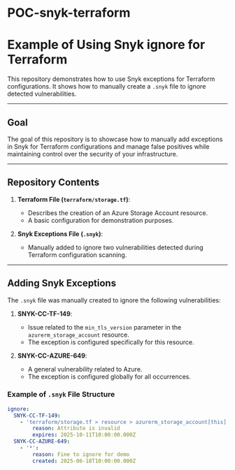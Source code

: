 # POC-snyk-terraform
# Example of Using Snyk ignore for Terraform

This repository demonstrates how to use Snyk exceptions for Terraform configurations. It shows how to manually create a `.snyk` file to ignore detected vulnerabilities.

---

## Goal

The goal of this repository is to showcase how to manually add exceptions in Snyk for Terraform configurations and manage false positives while maintaining control over the security of your infrastructure.

---

## Repository Contents

1. **Terraform File (`terraform/storage.tf`)**:
   - Describes the creation of an Azure Storage Account resource.
   - A basic configuration for demonstration purposes.

2. **Snyk Exceptions File (`.snyk`)**:
   - Manually added to ignore two vulnerabilities detected during Terraform configuration scanning.

---

## Adding Snyk Exceptions

The `.snyk` file was manually created to ignore the following vulnerabilities:

1. **SNYK-CC-TF-149**:
   - Issue related to the `min_tls_version` parameter in the `azurerm_storage_account` resource.
   - The exception is configured specifically for this resource.

2. **SNYK-CC-AZURE-649**:
   - A general vulnerability related to Azure.
   - The exception is configured globally for all occurrences.

### Example of `.snyk` File Structure

```yaml
ignore:
  SNYK-CC-TF-149:
    - 'terraform/storage.tf > resource > azurerm_storage_account[this] > min_tls_version':
        reason: Attribute is invalid
        expires: 2025-10-11T10:00:00.000Z
  SNYK-CC-AZURE-649:
    - '*':
        reason: Fine to ignore for demo
        created: 2025-06-18T10:00:00.000Z
